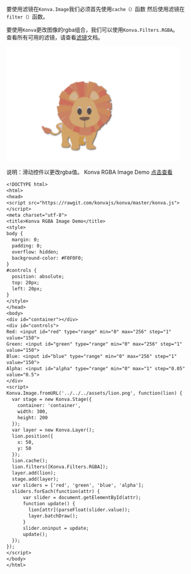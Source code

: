 要使用滤镜在`Konva.Image`我们必须首先使用`cache（）`函数
然后使用滤镜在`filter（）`函数。  

要使用`Konva`更改图像的rgba组合，我们可以使用`Konva.Filters.RGBA`。  
查看所有可用的滤镜，请查看[滤镜](https://konvajs.github.io/api/Konva.Filters.html)文档。  

![](images/RGBA.png)


说明：滑动控件以更改rgba值。 
Konva RGBA Image Demo [点击查看](https://konvajs.github.io/downloads/code/filters/RGBA.html) 


    <!DOCTYPE html>
    <html>
    <head>
    <script src="https://rawgit.com/konvajs/konva/master/konva.js"></script>
    <meta charset="utf-8">
    <title>Konva RGBA Image Demo</title>
    <style>
    body {
      margin: 0;
      padding: 0;
      overflow: hidden;
      background-color: #F0F0F0;
    }
    #controls {
      position: absolute;
      top: 20px;
      left: 20px; 
    }
    </style>
    </head>
    <body>
    <div id="container"></div>
    <div id="controls">
    Red: <input id="red" type="range" min="0" max="256" step="1" value="150">
    Green: <input id="green" type="range" min="0" max="256" step="1" value="150">
    Blue: <input id="blue" type="range" min="0" max="256" step="1" value="150">
    Alpha: <input id="alpha" type="range" min="0" max="1" step="0.05" value="0.5">
    </div>
    <script>
    Konva.Image.fromURL('../../../assets/lion.png', function(lion) {
      var stage = new Konva.Stage({
        container: 'container',
        width: 300,
        height: 200
      });
      var layer = new Konva.Layer();
      lion.position({
        x: 50,
        y: 50
      });
      lion.cache();
      lion.filters([Konva.Filters.RGBA]);
      layer.add(lion);
      stage.add(layer);
      var sliders = ['red', 'green', 'blue', 'alpha'];
      sliders.forEach(function(attr) {
          var slider = document.getElementById(attr); 
          function update() {
            lion[attr](parseFloat(slider.value));
            layer.batchDraw();    
          }
          slider.oninput = update;
          update();
      });
    });
    </script>
    </body>
    </html>


